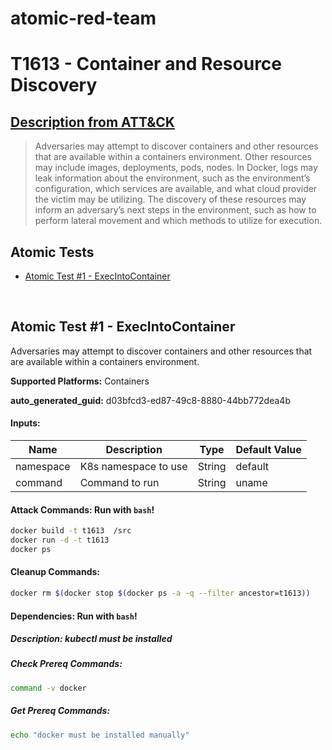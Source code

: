 # atomic-red-team
# T1613 -  Container and Resource Discovery
## [Description from ATT&CK](https://attack.mitre.org/techniques/T1613/)
<blockquote>Adversaries may attempt to discover containers and other resources that are available within a containers environment. Other resources may include images, deployments, pods, nodes.
In Docker, logs may leak information about the environment, such as the environment’s configuration, which services are available, and what cloud provider the victim may be utilizing. The discovery of these resources may inform an adversary’s next steps in the environment, such as how to perform lateral movement and which methods to utilize for execution.</blockquote>

## Atomic Tests

- [Atomic Test #1 - ExecIntoContainer](#atomic-test-1---execintocontainer)


<br/>

## Atomic Test #1 - ExecIntoContainer
Adversaries may attempt to discover containers and other resources that are available within a containers environment. 

**Supported Platforms:** Containers


**auto_generated_guid:** d03bfcd3-ed87-49c8-8880-44bb772dea4b





#### Inputs:
| Name | Description | Type | Default Value |
|------|-------------|------|---------------|
| namespace | K8s namespace to use | String | default|
| command | Command to run | String | uname|


#### Attack Commands: Run with `bash`! 


```bash
docker build -t t1613  /src
docker run -d -t t1613
docker ps

```

#### Cleanup Commands:
```bash
docker rm $(docker stop $(docker ps -a -q --filter ancestor=t1613))
```



#### Dependencies:  Run with `bash`!
##### Description: kubectl must be installed
##### Check Prereq Commands:
```bash
command -v docker

```
##### Get Prereq Commands:
```bash
echo "docker must be installed manually"
```




<br/>
